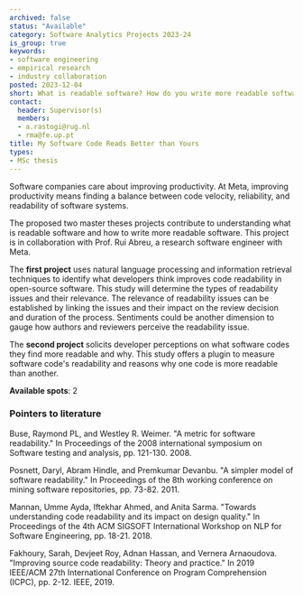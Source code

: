```yaml
---
archived: false
status: "Available"
category: Software Analytics Projects 2023-24
is_group: true
keywords:
- software engineering
- empirical research
- industry collaboration
posted: 2023-12-04
short: What is readable software? How do you write more readable software? This project is in collaboration with Prof. Rui Abreu, a research software engineer with Meta.
contact:
  header: Supervisor(s)
  members:
  - a.rastogi@rug.nl
  - rma@fe.up.pt
title: My Software Code Reads Better than Yours
types:
- MSc thesis
---
```


Software companies care about improving productivity. At Meta, improving productivity means finding a balance between code velocity,  reliability, and readability of software systems. 

The proposed two master theses projects contribute to understanding what is readable software and how to write more readable software. This project is in collaboration with Prof. Rui Abreu, a research software engineer with Meta.

The **first project** uses natural language processing and information retrieval techniques to identify what developers think improves code readability in open-source software. This study will determine the types of readability issues and their relevance. The relevance of readability issues can be established by linking the issues and their impact on the review decision and duration of the process. Sentiments could be another dimension to gauge how authors and reviewers perceive the readability issue.

The **second project** solicits developer perceptions on what software codes they find more readable and why. This study offers a plugin to measure software code's readability and reasons why one code is more readable than another. 

**Available spots**: 2

### Pointers to literature
Buse, Raymond PL, and Westley R. Weimer. "A metric for software readability." In Proceedings of the 2008 international symposium on Software testing and analysis, pp. 121-130. 2008.

Posnett, Daryl, Abram Hindle, and Premkumar Devanbu. "A simpler model of software readability." In Proceedings of the 8th working conference on mining software repositories, pp. 73-82. 2011.

Mannan, Umme Ayda, Iftekhar Ahmed, and Anita Sarma. "Towards understanding code readability and its impact on design quality." In Proceedings of the 4th ACM SIGSOFT International Workshop on NLP for Software Engineering, pp. 18-21. 2018.

Fakhoury, Sarah, Devjeet Roy, Adnan Hassan, and Vernera Arnaoudova. "Improving source code readability: Theory and practice." In 2019 IEEE/ACM 27th International Conference on Program Comprehension (ICPC), pp. 2-12. IEEE, 2019.
